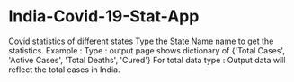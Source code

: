 # India-Covid-19-Stat-App
Covid statistics of different states
Type the State Name name to get the statistics.
Example :
Type <state> : output page shows dictionary of {'Total Cases', 'Active Cases', 'Total Deaths', 'Cured'} 
For total data type <Total>: Output data will reflect the total cases in India.
